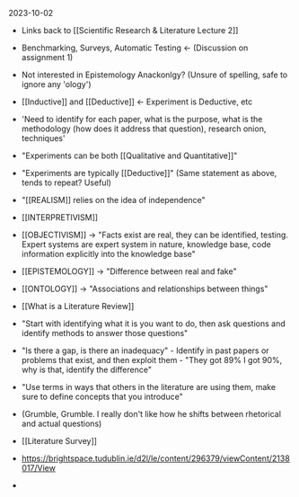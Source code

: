 2023-10-02

* Links back to [[Scientific Research & Literature Lecture 2]]

* Benchmarking, Surveys, Automatic Testing <- (Discussion on assignment 1)

* Not interested in Epistemology Anackonlgy? (Unsure of spelling, safe to ignore any 'ology')

* [[Inductive]] and [[Deductive]] <- Experiment is Deductive, etc

* 'Need to identify for each paper, what is the purpose, what is the methodology (how does it address that question), research onion, techniques'

* "Experiments can be both [[Qualitative and Quantitative]]"

* "Experiments are typically [[Deductive]]" (Same statement as above, tends to repeat? Useful)

* "[[REALISM]] relies on the idea of independence"

* [[INTERPRETIVISM]]

* [[OBJECTIVISM]] -> "Facts exist are real, they can be identified, testing. Expert systems are expert system in nature, knowledge base, code information explicitly into the knowledge base"

* [[EPISTEMOLOGY]] -> "Difference between real and fake"

* [[ONTOLOGY]] -> "Associations and relationships between things"

* [[What is a Literature Review]]

* "Start with identifying what it is you want to do, then ask questions and identify methods to answer those questions"

* "Is there a gap, is there an inadequacy" - Identify in past papers or problems that exist, and then exploit them - "They got 89% I got 90%, why is that, identify the difference"

* "Use terms in ways that others in the literature are using them, make sure to define concepts that you introduce"

* (Grumble, Grumble. I really don't like how he shifts between rhetorical and actual questions)

* [[Literature Survey]]

* https://brightspace.tudublin.ie/d2l/le/content/296379/viewContent/2138017/View

* 